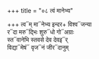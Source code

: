 +++
title = "०८ त्वं मानेभ्य"

+++
त्व᳓म् मा᳓नेभ्य इन्दर+ विश्व᳓जन्या  
र᳓दा मरु᳓द्भिः शुरु᳓धो गो᳓अग्राः  
स्त᳓वानेभि स्तवसे देव देवइ᳓र्  
विद्या᳓मेषं᳓ वृज᳓नं जीर᳓दानुम्